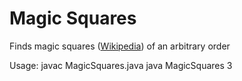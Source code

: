 Magic Squares
=============

Finds magic squares ([Wikipedia](http://en.wikipedia.org/wiki/Magic_square)) of an arbitrary order

Usage:
javac MagicSquares.java
java MagicSquares 3
